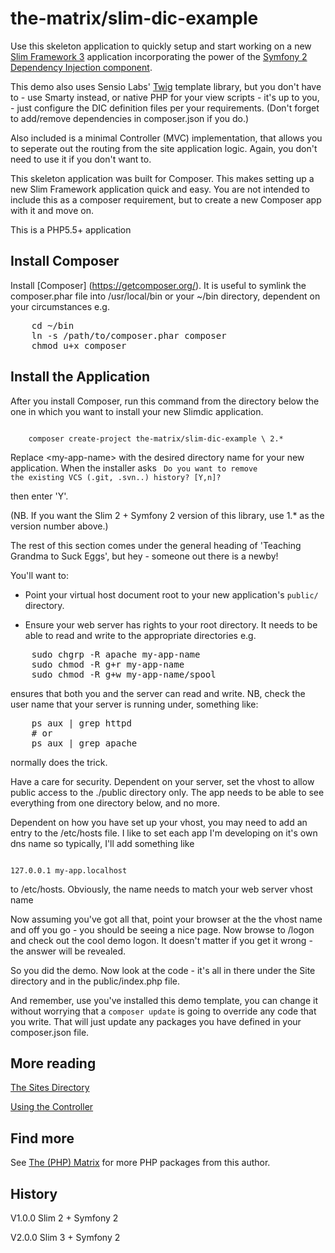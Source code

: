 # the-matrix/slim-dic-example

Use this skeleton application to quickly setup and start working on a new 
[Slim Framework 3](http://www.slimframework.com/) application incorporating the 
power of the [Symfony 2 Dependency Injection component](http://symfony.com/doc/current/components/dependency_injection/introduction.html). 

This demo also uses Sensio Labs' [Twig](http://twig.sensiolabs.org) template 
library, but you don't have to - use Smarty instead, or native PHP for your view 
scripts - it's up to you, - just configure the DIC definition files per
your requirements. (Don't forget to add/remove dependencies in composer.json if
you do.)

Also included is a minimal Controller (MVC) implementation, that allows you to seperate
out the routing from the site application logic.  Again, you don't need to use it if
you don't want to.

This skeleton application was built for Composer. This makes setting up a new 
Slim Framework application quick and easy. You are not intended to include this
as a composer requirement, but to create a new Composer app with it and move on.

This is a PHP5.5+ application

## Install Composer

Install [Composer] (https://getcomposer.org/). It is useful to symlink the
composer.phar file into /usr/local/bin or your ~/bin directory, dependent on
your circumstances e.g.

<pre>
    cd ~/bin
    ln -s /path/to/composer.phar composer
    chmod u+x composer
</pre>

## Install the Application

After you install Composer, run this command from the directory below the one 
in which you want to install your new Slimdic application.

<code>
    composer create-project the-matrix/slim-dic-example \<my-app-name\> 2.*
</code>

Replace \<my-app-name\> with the desired directory name for your new application. When the installer
asks
<code>
    Do you want to remove the existing VCS (.git, .svn..) history? [Y,n]?
</code>

then enter 'Y'.

(NB. If you want the Slim 2 + Symfony 2 version of this library, use 1.* as the version number above.)

The rest of this section comes under the general heading of 'Teaching Grandma to Suck Eggs',
but hey - someone out there is a newby!

You'll want to:

* Point your virtual host document root to your new application's `public/` directory.

* Ensure your web server has rights to your root directory. It needs to be able 
to read and write to the appropriate directories e.g.

<pre>
    sudo chgrp -R apache my-app-name
    sudo chmod -R g+r my-app-name
    sudo chmod -R g+w my-app-name/spool
</pre>

ensures that both you and the server can read and write. NB, check the user name
that your server is running under, something like:

<pre>
    ps aux | grep httpd
    # or
    ps aux | grep apache
</pre>

normally does the trick.

Have a care for security.  Dependent on your server, set the vhost to allow public
access to the ./public directory only.  The app needs to be able to see everything
from one directory below, and no more.

Dependent on how you have set up your vhost, you may need to add an entry to the
/etc/hosts file.  I like to set each app I'm developing on it's own dns name so
typically, I'll add something like

<code>
127.0.0.1 my-app.localhost
</code>

to /etc/hosts.  Obviously, the name needs to match your web server vhost name

Now assuming you've got all that, point your browser at the the vhost name and
off you go - you should be seeing a nice page.  Now browse to /logon and check
out the cool demo logon.  It doesn't matter if you get it wrong - the answer will 
be revealed.

So you did the demo.  Now look at the code - it's all in there under the Site directory
and in the public/index.php file.

And remember, use you've installed this demo template, you can change it without 
worrying that a `composer update` is going to override any code that you write.  That
will just update any packages you have defined in your composer.json file.

## More reading

[The Sites Directory](https://github.com/the-matrix/Slim-Dic-Example/blob/master/Sites/readme.md)

[Using the Controller](https://github.com/the-matrix/Slim-Dic-Example/blob/master/Sites/Controller/readme.md)

## Find more

See [The (PHP) Matrix](http://the-matrix.github.io/packages/) for more PHP packages from
this author.

## History

V1.0.0 Slim 2 + Symfony 2

V2.0.0 Slim 3 + Symfony 2